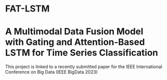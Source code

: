# FAT-LSTM
# A Multimodal Data Fusion Model with Gating and Attention-Based LSTM for Time Series Classification

This project is linked to a recently submitted paper for the IEEE International Conference on Big Data (IEEE BigData 2023)

